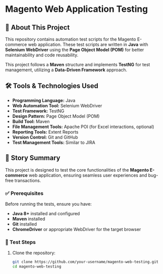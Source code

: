 # Magento Web Application Testing  

## 🚀 About This Project  
This repository contains automation test scripts for the Magento E-commerce web application. These test scripts are written in **Java** with **Selenium WebDriver** using the **Page Object Model (POM)** for better maintainability and code reusability.  

This project follows a **Maven** structure and implements **TestNG** for test management, utilizing a **Data-Driven Framework** approach.  

## 🛠️ Tools & Technologies Used  

- **Programming Language:** Java  
- **Web Automation Tool:** Selenium WebDriver  
- **Test Framework:** TestNG  
- **Design Pattern:** Page Object Model (POM)  
- **Build Tool:** Maven  
- **File Management Tools:** Apache POI (for Excel interactions, optional)  
- **Reporting Tools:** Extent Reports  
- **Version Control:** Git and GitHub  
- **Test Management Tools:** Similar to JIRA  

## 📖 Story Summary  

This project is designed to test the core functionalities of the **Magento E-commerce** web application, ensuring seamless user experiences and bug-free transactions.  

### ✅ Prerequisites  
Before running the tests, ensure you have:  
- **Java 8+** installed and configured  
- **Maven** installed  
- **Git** installed  
- **ChromeDriver** or appropriate WebDriver for the target browser  

### 📝 Test Steps  
1. Clone the repository:  
   ```sh
   git clone https://github.com/your-username/magento-web-testing.git
   cd magento-web-testing
   
